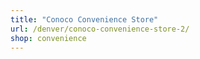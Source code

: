 ```yaml
---
title: "Conoco Convenience Store"
url: /denver/conoco-convenience-store-2/
shop: convenience
---
```

